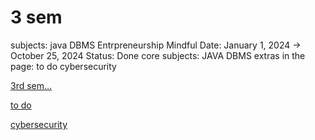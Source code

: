 # 3 sem

subjects: java 
DBMS
Entrpreneurship
Mindful
Date: January 1, 2024 → October 25, 2024
Status: Done
core subjects: JAVA
DBMS
extras in the page: to do
cybersecurity

[3rd sem…](3%20sem%201478ab969c7341ffa6c62edc39896a50/3rd%20sem%E2%80%A6%20a5b16ad255594af09f4640140ae14f3e.md)

[to do](3%20sem%201478ab969c7341ffa6c62edc39896a50/to%20do%2010f7927502b6806596bce6ea691fcc39.md)

[cybersecurity](3%20sem%201478ab969c7341ffa6c62edc39896a50/cybersecurity%2011a7927502b68004abb7c217d0b08926.md)